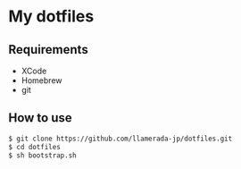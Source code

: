 # My dotfiles

## Requirements

- XCode
- Homebrew
- git

## How to use

```bash
$ git clone https://github.com/llamerada-jp/dotfiles.git
$ cd dotfiles
$ sh bootstrap.sh
```
